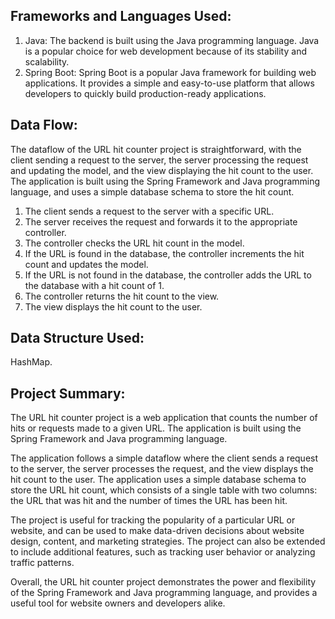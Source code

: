 Frameworks and Languages Used:
-
1. Java: The backend is built using the Java programming language. Java is a popular choice for web development because of its stability and scalability.
2. Spring Boot: Spring Boot is a popular Java framework for building web applications. It provides a simple and easy-to-use platform that allows developers to quickly build production-ready applications.

Data Flow:
-
The dataflow of the URL hit counter project is straightforward, with the client sending a request to the server, the server processing the request and updating the model, and the view displaying the hit count to the user. The application is built using the Spring Framework and Java programming language, and uses a simple database schema to store the hit count.

1. The client sends a request to the server with a specific URL.
2. The server receives the request and forwards it to the appropriate controller.
3. The controller checks the URL hit count in the model.
4. If the URL is found in the database, the controller increments the hit count and updates the model.
5. If the URL is not found in the database, the controller adds the URL to the database with a hit count of 1.
6. The controller returns the hit count to the view.
7. The view displays the hit count to the user.

Data Structure Used:
-
HashMap.

Project Summary:
-
The URL hit counter project is a web application that counts the number of hits or requests made to a given URL. The application is built using the Spring Framework and Java programming language.

The application follows a simple dataflow where the client sends a request to the server, the server processes the request, and the view displays the hit count to the user. The application uses a simple database schema to store the URL hit count, which consists of a single table with two columns: the URL that was hit and the number of times the URL has been hit.

The project is useful for tracking the popularity of a particular URL or website, and can be used to make data-driven decisions about website design, content, and marketing strategies. The project can also be extended to include additional features, such as tracking user behavior or analyzing traffic patterns.

Overall, the URL hit counter project demonstrates the power and flexibility of the Spring Framework and Java programming language, and provides a useful tool for website owners and developers alike.